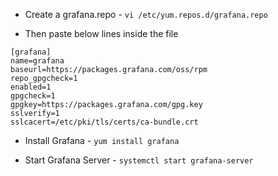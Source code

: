 - Create a grafana.repo - `vi /etc/yum.repos.d/grafana.repo`

- Then paste below lines inside the file 

```
[grafana]
name=grafana
baseurl=https://packages.grafana.com/oss/rpm
repo_gpgcheck=1
enabled=1
gpgcheck=1
gpgkey=https://packages.grafana.com/gpg.key
sslverify=1
sslcacert=/etc/pki/tls/certs/ca-bundle.crt
```

- Install Grafana - `yum install grafana`

- Start Grafana Server - `systemctl start grafana-server`
